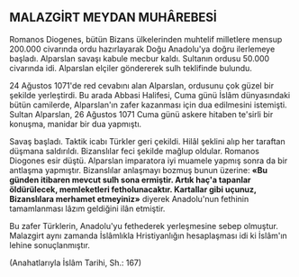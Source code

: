 ## MALAZGİRT MEYDAN MUHÂREBESİ

Romanos Diogenes, bütün Bizans ülkelerin­den muhtelif milletlere mensup 200.000 civarın­da ordu hazırlayarak Doğu Anadolu'ya doğru ilerlemeye başladı. Alparslan savaşı kabule mec­bur kaldı. Sultanın ordusu 50.000 civarında idi. Alparslan elçiler göndererek sulh teklifinde bu­lundu.

24 Ağustos 1071'de red cevabını alan Alpars­lan, ordusunu çok güzel bir şekilde yerleştirdi. Bu arada Abbasi Halifesi, Cuma günü İslâm dünyasındaki bütün camilerde, Alparslan'ın za­fer kazanması için dua edilmesini istemişti. Sul­tan Alparslan, 26 Ağustos 1071 Cuma günü as­kere hitaben te'sirli bir konuşma, manidar bir dua yapmıştı.

Savaş başladı. Taktik icabı Türkler geri çekildi. Hilâl şeklini alıp her taraftan düşmana saldırıldı. Bizanslılar feci şekilde mağlup oldu­lar. Romanos Diogones esir düştü. Alparslan imparatora iyi muamele yapmış sonra da bir ant­laşma yapmıştır. Bizanslılar anlaşmayı bozmuş bunun üzerine: **«Bu günden itibaren mevcut sulh sona ermiştir. Artık haç'a tapanlar öldürülecek, memleketleri fetholunacaktır. Kartallar gibi uçunuz, Bizanslılara merhamet etmeyiniz»** diyerek Anadolu'nun fethinin tamamlanması lâzım geldiğini ilân etmiştir.

Bu zafer Türklerin, Anadolu'yu fethederek yerleşmesine sebep olmuştur. Malazgirt aynı zamanda İslâmlıkla Hristiyanlığın hesaplaşması idi ki İslâm'ın lehine sonuçlanmıştır.

(Anahatlarıyla İslâm Tarihi, Sh.: 167)
